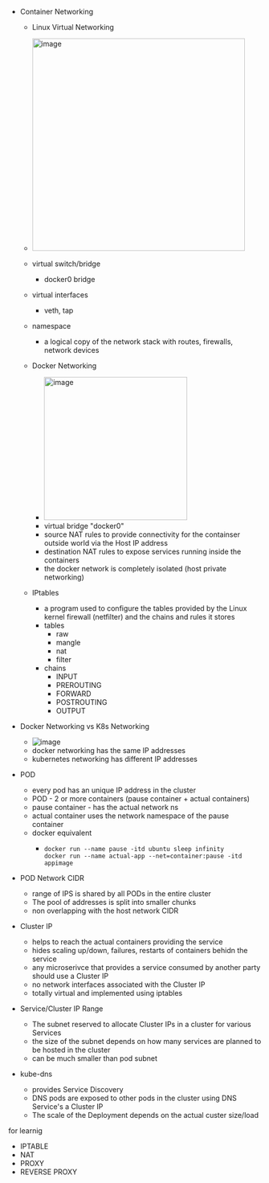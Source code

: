 * Container Networking
  * Linux Virtual Networking
   * <img width="423" alt="image" src="https://github.com/user-attachments/assets/028b6590-4ad3-4da2-bb9b-33cff9df4fc4">
    * virtual switch/bridge
      * docker0 bridge  
    * virtual interfaces
      * veth, tap
    * namespace
      * a logical copy of the network stack with routes, firewalls, network devices

  * Docker Networking
    * <img width="285" alt="image" src="https://github.com/user-attachments/assets/cfa8ddb2-3fcc-44da-a705-9eafec5ccd22">
    * virtual bridge "docker0"
    * source NAT rules to provide connectivity for the containser outside world via the Host IP address
    * destination NAT rules to expose services running inside the containers
    * the docker network is completely isolated (host private networking)

  * IPtables
    * a program used to configure the tables provided by the Linux kernel firewall (netfilter) and the chains and rules it stores
    * tables
      * raw
      * mangle
      * nat
      * filter
    * chains
      * INPUT
      * PREROUTING
      * FORWARD
      * POSTROUTING
      * OUTPUT
* Docker Networking vs K8s Networking
  * ![image](https://github.com/user-attachments/assets/bb0ce3b1-2a71-4391-9354-f2b0e905ef78)
  * docker networking has the same IP addresses
  * kubernetes networking has different IP addresses
 
* POD
  * every pod has an unique IP address in the cluster
  * POD - 2 or more containers (pause container + actual containers)
  * pause container - has the actual network ns
  * actual container uses the network namespace of the pause container
  * docker equivalent
    * ```
      docker run --name pause -itd ubuntu sleep infinity
      docker run --name actual-app --net=container:pause -itd appimage
      ```
* POD Network CIDR
  * range of IPS is shared by all PODs in the entire cluster
  * The pool of addresses is split into smaller chunks
  * non overlapping with the host network CIDR
* Cluster IP
  * helps to reach the actual containers providing the service
  * hides scaling up/down, failures, restarts of containers behidn the service
  * any microserivce that provides a service consumed by another party should use a Cluster IP
  * no network interfaces associated with the Cluster IP
  * totally virtual and implemented using iptables
* Service/Cluster IP Range
  * The subnet reserved to allocate Cluster IPs in a cluster for various Services
  * the size of the subnet depends on how many services are planned to be hosted in the cluster
  * can be much smaller than pod subnet
* kube-dns
  * provides Service Discovery
  * DNS pods are exposed to other pods in the cluster using DNS Service's a Cluster IP
  * The scale of the Deployment depends on the actual custer size/load  

for learnig
- IPTABLE
- NAT
- PROXY
- REVERSE PROXY 
